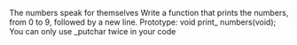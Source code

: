The numbers speak for themselves Write a function that prints the numbers, from 0 to 9, followed by a new line.
Prototype: void print_ numbers(void); You can only use _putchar twice in your code
